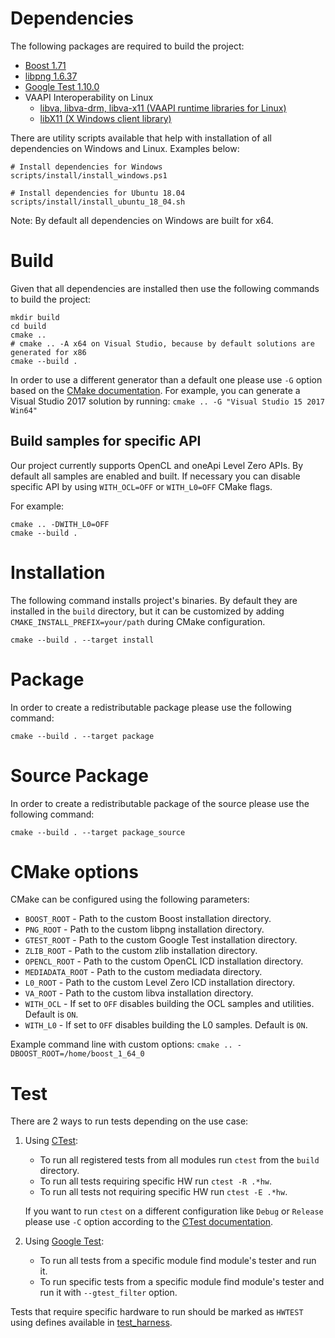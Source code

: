 # Dependencies
The following packages are required to build the project:
* [Boost 1.71](http://www.boost.org/)
* [libpng 1.6.37](http://www.libpng.org/pub/png/libpng.html)
* [Google Test 1.10.0](https://github.com/google/googletest)
* VAAPI Interoperability on Linux
  * [libva, libva-drm, libva-x11 (VAAPI runtime libraries for Linux)](https://01.org/linuxgraphics/community/vaapi)
  * [libX11 (X Windows client library)](https://www.x.org)

There are utility scripts available that help with installation of all dependencies on Windows and Linux. Examples below:

    # Install dependencies for Windows
    scripts/install/install_windows.ps1

    # Install dependencies for Ubuntu 18.04
    scripts/install/install_ubuntu_18_04.sh

Note: By default all dependencies on Windows are built for x64.

# Build
Given that all dependencies are installed then use the following commands to build the project:

    mkdir build
    cd build
    cmake ..
    # cmake .. -A x64 on Visual Studio, because by default solutions are generated for x86
    cmake --build .

In order to use a different generator than a default one please use `-G` option based on the [CMake documentation](https://cmake.org/cmake/help/v3.8/manual/cmake-generators.7.html). 
For example, you can generate a Visual Studio 2017 solution by running: `cmake .. -G "Visual Studio 15 2017 Win64"`

## Build samples for specific API
Our project currently supports OpenCL and oneApi Level Zero APIs. By default all samples are enabled and built.
If necessary you can disable specific API by using `WITH_OCL=OFF` or `WITH_L0=OFF` CMake flags.

For example:

    cmake .. -DWITH_L0=OFF
    cmake --build .

# Installation
The following command installs project's binaries.
By default they are installed in the `build` directory, but it can be customized by adding `CMAKE_INSTALL_PREFIX=your/path` during CMake configuration.

    cmake --build . --target install

# Package
In order to create a redistributable package please use the following command:

    cmake --build . --target package

# Source Package
In order to create a redistributable package of the source please use the following command:

    cmake --build . --target package_source

# CMake options
CMake can be configured using the following parameters:

* `BOOST_ROOT` - Path to the custom Boost installation directory.
* `PNG_ROOT` - Path to the custom libpng installation directory.
* `GTEST_ROOT` - Path to the custom Google Test installation directory.
* `ZLIB_ROOT` - Path to the custom zlib installation directory.
* `OPENCL_ROOT` - Path to the custom OpenCL ICD installation directory.
* `MEDIADATA_ROOT` - Path to the custom mediadata directory.
* `L0_ROOT` - Path to the custom Level Zero ICD installation directory.
* `VA_ROOT` - Path to the custom libva installation directory.
* `WITH_OCL` - If set to `OFF` disables building the OCL samples and utilities. Default is `ON`.
* `WITH_L0` - If set to `OFF` disables building the L0 samples. Default is `ON`.

Example command line with custom options: `cmake .. -DBOOST_ROOT=/home/boost_1_64_0`

# Test
There are 2 ways to run tests depending on the use case:

1. Using [CTest](https://cmake.org/cmake/help/v3.8/manual/ctest.1.html):
    * To run all registered tests from all modules run `ctest` from the `build` directory.
    * To run all tests requiring specific HW run `ctest -R .*hw`.
    * To run all tests not requiring specific HW run `ctest -E .*hw`.

    If you want to run `ctest` on a different configuration like `Debug` or `Release` please use `-C` option according to the [CTest documentation](https://cmake.org/cmake/help/v3.8/manual/ctest.1.html).

1. Using [Google Test](https://github.com/google/googletest/tree/release-1.10.0):
    * To run all tests from a specific module find module's tester and run it.
    * To run specific tests from a specific module find module's tester and run it with `--gtest_filter` option.

Tests that require specific hardware to run should be marked as `HWTEST` using defines available in [test_harness](./compute_samples/core/test_harness/include/test_harness/test_harness.hpp).
